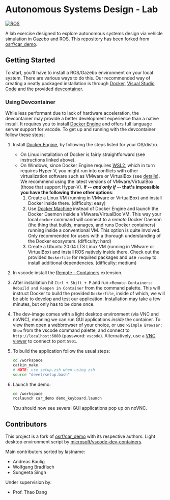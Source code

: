 # Autonomous Systems Design - Lab

[![ROS](https://github.com/Braafisch/ASD-Labor/actions/workflows/ros.yml/badge.svg)](https://github.com/Braafisch/ASD-Labor/actions/workflows/ros.yml)

A lab exercise designed to explore autonomous systems design via vehicle simulation in Gazebo and ROS. This repository has been forked from [osrf/car_demo](https://github.com/osrf/car_demo).

## Getting Started

To start, you'll have to install a ROS/Gazebo environment on your local system. There are various ways to do this. Our recommended way of creating a neatly packaged installation is through [Docker](https://www.docker.com/), [Visual Studio Code](https://code.visualstudio.com/) and the provided [devcontainer](https://code.visualstudio.com/docs/remote/create-dev-container).

### Using Devcontainer

While less performant due to lack of hardware acceleration, the devcontainer may provide a better development experience than a native install. It requires you to install [Docker Engine](https://docs.docker.com/engine/) and offers full language server support for vscode. To get up and running with the devcontainer follow these steps:

1. Install [Docker Engine](https://docs.docker.com/engine/install/), by following the steps listed for your OS/distro.

    - On Linux installation of Docker is fairly straightforward (see instructions linked above).
    - On Windows, since Docker Engine requires [WSL2](https://docs.microsoft.com/en-us/windows/wsl/install-win10), which in turn requires Hyper-V, you might run into conflicts with other virtualization software such as VMware or VirtualBox (see [details](https://docs.microsoft.com/en-us/windows/wsl/wsl2-faq#will-i-be-able-to-run-wsl-2-and-other-3rd-party-virtualization-tools-such-as-vmware--or-virtualbox-)). We recommend using the latest versions of VMware/VirtualBox (those that support Hyper-V). **If -- _and only if_ -- that's impossible you have the following three other options**:
        1. Create a Linux VM (running in VMware or VirtualBox) and install Docker inside there. (difficulty: easy)
        2. Use [Docker Machine](http://docs.docker.oeynet.com/machine/install-machine/) instead of Docker Engine and launch the Docker Daemon inside a VMware/VirtualBox VM. This way your local `docker` command will connect to a _remote_ Docker Daemon (the thing that builds, manages, and runs Docker containers) running inside a conventional VM. This option is quite involved. Only recommended for users with a thorough understanding of the Docker ecosystem. (difficulty: hard)
        3. Create a Ubuntu 20.04 LTS Linux VM (running in VMware or VirtualBox) and install ROS natively inside there. Check out the provided `Dockerfile` for required packages and use `rosdep` to install additional dependencies. (difficulty: medium)

2. In vscode install the [Remote - Containers](https://marketplace.visualstudio.com/items?itemName=ms-vscode-remote.remote-containers) extension.

3. After installation hit `Ctrl + Shift + P` and run `>Remote-Containers: Rebuild and Reopen in Container` from the command palette. This will instruct Docker to build the provided `Dockerfile`, inside of which, we will be able to develop and test our application. Installation may take a few minutes, but only has to be done once.

4. The dev-image comes with a light desktop environment (via VNC and noVNC), meaning we can run GUI applications _inside_ the container. To view them open a webbrowser of your choice, or use `>Simple Browser: Show` from the vscode command palette, and connect to `http://localhost:6080` (password: `vscode`). Alternatively, use a [VNC viewer](https://www.realvnc.com/en/connect/download/viewer/) to connect to port `5901`.

5. To build the application follow the usual steps:

    ```sh
    cd /workspace
    catkin_make
    # NOTE: use setup.zsh when using zsh
    source "devel/setup.bash"
    ```

6. Launch the demo:

    ```sh
    cd /workspace
    roslaunch car_demo demo_keyboard.launch
    ```

    You should now see several GUI applications pop up on noVNC.

## Contributors

This project is a fork of [osrf/car_demo](https://github.com/osrf/car_demo) with its respective authors. Light desktop environment script by [microsoft/vscode-dev-containers](https://github.com/microsoft/vscode-dev-containers).

Main contributors sorted by lastname:

-   Andreas Baulig
-   Wolfgang Bradfisch
-   Sungeeta Singh

Under supervision by:

-   Prof. Thao Dang
